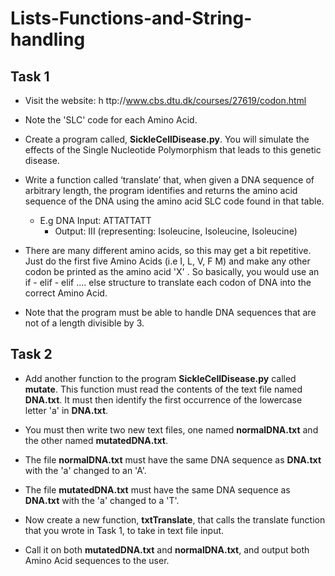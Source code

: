 # Lists-Functions-and-String-handling

## Task 1

* Visit the website: h​ ttp://www.cbs.dtu.dk/courses/27619/codon.html

* Note the 'SLC' code for each Amino Acid.

* Create a program called, **SickleCellDisease.py**. You will simulate the effects of the Single Nucleotide Polymorphism that leads to this genetic disease.

* Write a function called ‘translate’ that, when given a DNA sequence of arbitrary length, the program identifies and returns the amino acid sequence of the DNA using the amino acid SLC code found in that table.
  * E.g DNA Input: ATTATTATT
    * Output: III  (representing: Isoleucine, Isoleucine, Isoleucine)

* There are many different amino acids, so this may get a bit repetitive. Just do the first five Amino Acids (i.e I, L, V, F M) and make any other codon be printed as the amino acid 'X' . So basically, you would use an if - elif - elif .... else structure to translate each codon of DNA into the correct Amino Acid.

* Note that the program must be able to handle DNA sequences that are not of a length divisible by 3.

## Task 2

* Add another function to the program **SickleCellDisease.py** called **mutate**. This function must read the contents of the text file named **DNA.txt**. It must then identify the first occurrence of the lowercase letter 'a' in **DNA.txt**.

* You must then write two new text files, one named **normalDNA.txt** and the other named **mutatedDNA.txt**.

* The file **normalDNA.txt** must have the same DNA sequence as **DNA.txt** with the 'a' changed to an 'A'.

* The file **mutatedDNA.txt** must have the same DNA sequence as **DNA.txt** with the 'a' changed to a 'T'.

* Now create a new function, **txtTranslate**, that calls the translate function that you wrote in Task 1, to take in text file input.

* Call it on both **mutatedDNA.txt** and **normalDNA.txt**, and output both Amino Acid sequences to the user.
